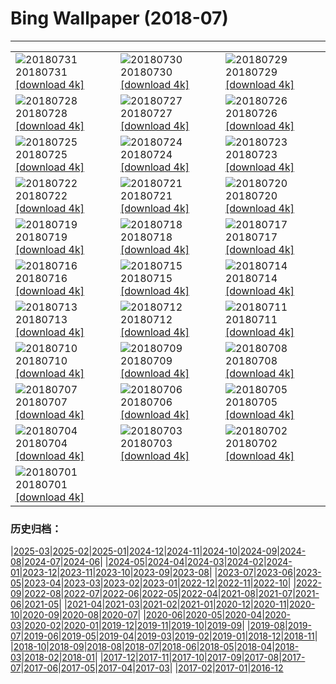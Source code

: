 # Bing Wallpaper (2018-07)
**************

<table><tr><td><img class="wallpaper" src="https://www.bing.com/az/hprichbg/rb/SwissSuspension_ZH-CN9196527618_1920x1080.jpg" alt="20180731"> 20180731 <a class="wallpaper_link" href="https://www.bing.com/az/hprichbg/rb/SwissSuspension_ZH-CN9196527618_UHD.jpg">[download 4k]</a></td><td><img class="wallpaper" src="https://www.bing.com/az/hprichbg/rb/ParkRangerIsmael_ZH-CN8783805449_1920x1080.jpg" alt="20180730"> 20180730 <a class="wallpaper_link" href="https://www.bing.com/az/hprichbg/rb/ParkRangerIsmael_ZH-CN8783805449_UHD.jpg">[download 4k]</a></td><td><img class="wallpaper" src="https://www.bing.com/az/hprichbg/rb/ChildrenPlaying_ZH-CN9664693753_1920x1080.jpg" alt="20180729"> 20180729 <a class="wallpaper_link" href="https://www.bing.com/az/hprichbg/rb/ChildrenPlaying_ZH-CN9664693753_UHD.jpg">[download 4k]</a></td></tr><tr><td><img class="wallpaper" src="https://www.bing.com/az/hprichbg/rb/T19Krishna_ZH-CN12651112147_1920x1080.jpg" alt="20180728"> 20180728 <a class="wallpaper_link" href="https://www.bing.com/az/hprichbg/rb/T19Krishna_ZH-CN12651112147_UHD.jpg">[download 4k]</a></td><td><img class="wallpaper" src="https://www.bing.com/az/hprichbg/rb/FairSeason_ZH-CN8821036782_1920x1080.jpg" alt="20180727"> 20180727 <a class="wallpaper_link" href="https://www.bing.com/az/hprichbg/rb/FairSeason_ZH-CN8821036782_UHD.jpg">[download 4k]</a></td><td><img class="wallpaper" src="https://www.bing.com/az/hprichbg/rb/SuperBlueBloodMoon_ZH-CN11881086623_1920x1080.jpg" alt="20180726"> 20180726 <a class="wallpaper_link" href="https://www.bing.com/az/hprichbg/rb/SuperBlueBloodMoon_ZH-CN11881086623_UHD.jpg">[download 4k]</a></td></tr><tr><td><img class="wallpaper" src="https://www.bing.com/az/hprichbg/rb/LetchworthSP_ZH-CN14963443838_1920x1080.jpg" alt="20180725"> 20180725 <a class="wallpaper_link" href="https://www.bing.com/az/hprichbg/rb/LetchworthSP_ZH-CN14963443838_UHD.jpg">[download 4k]</a></td><td><img class="wallpaper" src="https://www.bing.com/az/hprichbg/rb/HomerWatercolor_ZH-CN11392693224_1920x1080.jpg" alt="20180724"> 20180724 <a class="wallpaper_link" href="https://www.bing.com/az/hprichbg/rb/HomerWatercolor_ZH-CN11392693224_UHD.jpg">[download 4k]</a></td><td><img class="wallpaper" src="https://www.bing.com/az/hprichbg/rb/FlamingoCousins_ZH-CN12160048336_1920x1080.jpg" alt="20180723"> 20180723 <a class="wallpaper_link" href="https://www.bing.com/az/hprichbg/rb/FlamingoCousins_ZH-CN12160048336_UHD.jpg">[download 4k]</a></td></tr><tr><td><img class="wallpaper" src="https://www.bing.com/az/hprichbg/rb/MoriBuilding_ZH-CN5143587469_1920x1080.jpg" alt="20180722"> 20180722 <a class="wallpaper_link" href="https://www.bing.com/az/hprichbg/rb/MoriBuilding_ZH-CN5143587469_UHD.jpg">[download 4k]</a></td><td><img class="wallpaper" src="https://www.bing.com/az/hprichbg/rb/VaranasiCandles_ZH-CN12521748769_1920x1080.jpg" alt="20180721"> 20180721 <a class="wallpaper_link" href="https://www.bing.com/az/hprichbg/rb/VaranasiCandles_ZH-CN12521748769_UHD.jpg">[download 4k]</a></td><td><img class="wallpaper" src="https://www.bing.com/az/hprichbg/rb/CometMoth_ZH-CN8038549923_1920x1080.jpg" alt="20180720"> 20180720 <a class="wallpaper_link" href="https://www.bing.com/az/hprichbg/rb/CometMoth_ZH-CN8038549923_UHD.jpg">[download 4k]</a></td></tr><tr><td><img class="wallpaper" src="https://www.bing.com/az/hprichbg/rb/Apollo15Composite_ZH-CN11514263746_1920x1080.jpg" alt="20180719"> 20180719 <a class="wallpaper_link" href="https://www.bing.com/az/hprichbg/rb/Apollo15Composite_ZH-CN11514263746_UHD.jpg">[download 4k]</a></td><td><img class="wallpaper" src="https://www.bing.com/az/hprichbg/rb/ComicFans_ZH-CN10352835982_1920x1080.jpg" alt="20180718"> 20180718 <a class="wallpaper_link" href="https://www.bing.com/az/hprichbg/rb/ComicFans_ZH-CN10352835982_UHD.jpg">[download 4k]</a></td><td><img class="wallpaper" src="https://www.bing.com/az/hprichbg/rb/MandelaMonument_ZH-CN8903823453_1920x1080.jpg" alt="20180717"> 20180717 <a class="wallpaper_link" href="https://www.bing.com/az/hprichbg/rb/MandelaMonument_ZH-CN8903823453_UHD.jpg">[download 4k]</a></td></tr><tr><td><img class="wallpaper" src="https://www.bing.com/az/hprichbg/rb/StinkBugSmiley_ZH-CN7410309995_1920x1080.jpg" alt="20180716"> 20180716 <a class="wallpaper_link" href="https://www.bing.com/az/hprichbg/rb/StinkBugSmiley_ZH-CN7410309995_UHD.jpg">[download 4k]</a></td><td><img class="wallpaper" src="https://www.bing.com/az/hprichbg/rb/UrbanLight_ZH-CN6248743710_1920x1080.jpg" alt="20180715"> 20180715 <a class="wallpaper_link" href="https://www.bing.com/az/hprichbg/rb/UrbanLight_ZH-CN6248743710_UHD.jpg">[download 4k]</a></td><td><img class="wallpaper" src="https://www.bing.com/az/hprichbg/rb/BeachSoccerBoys_ZH-CN12914801215_1920x1080.jpg" alt="20180714"> 20180714 <a class="wallpaper_link" href="https://www.bing.com/az/hprichbg/rb/BeachSoccerBoys_ZH-CN12914801215_UHD.jpg">[download 4k]</a></td></tr><tr><td><img class="wallpaper" src="https://www.bing.com/az/hprichbg/rb/BlueShark_ZH-CN12265881842_1920x1080.jpg" alt="20180713"> 20180713 <a class="wallpaper_link" href="https://www.bing.com/az/hprichbg/rb/BlueShark_ZH-CN12265881842_UHD.jpg">[download 4k]</a></td><td><img class="wallpaper" src="https://www.bing.com/az/hprichbg/rb/PuffinWales_ZH-CN12110916089_1920x1080.jpg" alt="20180712"> 20180712 <a class="wallpaper_link" href="https://www.bing.com/az/hprichbg/rb/PuffinWales_ZH-CN12110916089_UHD.jpg">[download 4k]</a></td><td><img class="wallpaper" src="https://www.bing.com/az/hprichbg/rb/GordesLavender_ZH-CN8649239515_1920x1080.jpg" alt="20180711"> 20180711 <a class="wallpaper_link" href="https://www.bing.com/az/hprichbg/rb/GordesLavender_ZH-CN8649239515_UHD.jpg">[download 4k]</a></td></tr><tr><td><img class="wallpaper" src="https://www.bing.com/az/hprichbg/rb/zhenghe_ZH-CN9628081460_1920x1080.jpg" alt="20180710"> 20180710 <a class="wallpaper_link" href="https://www.bing.com/az/hprichbg/rb/zhenghe_ZH-CN9628081460_UHD.jpg">[download 4k]</a></td><td><img class="wallpaper" src="https://www.bing.com/az/hprichbg/rb/FremontPeak_ZH-CN8041302763_1920x1080.jpg" alt="20180709"> 20180709 <a class="wallpaper_link" href="https://www.bing.com/az/hprichbg/rb/FremontPeak_ZH-CN8041302763_UHD.jpg">[download 4k]</a></td><td><img class="wallpaper" src="https://www.bing.com/az/hprichbg/rb/Gauchos_ZH-CN9437338004_1920x1080.jpg" alt="20180708"> 20180708 <a class="wallpaper_link" href="https://www.bing.com/az/hprichbg/rb/Gauchos_ZH-CN9437338004_UHD.jpg">[download 4k]</a></td></tr><tr><td><img class="wallpaper" src="https://www.bing.com/az/hprichbg/rb/Flamenco_ZH-CN12275634178_1920x1080.jpg" alt="20180707"> 20180707 <a class="wallpaper_link" href="https://www.bing.com/az/hprichbg/rb/Flamenco_ZH-CN12275634178_UHD.jpg">[download 4k]</a></td><td><img class="wallpaper" src="https://www.bing.com/az/hprichbg/rb/Peloton_ZH-CN7472605035_1920x1080.jpg" alt="20180706"> 20180706 <a class="wallpaper_link" href="https://www.bing.com/az/hprichbg/rb/Peloton_ZH-CN7472605035_UHD.jpg">[download 4k]</a></td><td><img class="wallpaper" src="https://www.bing.com/az/hprichbg/rb/KissingPandas_ZH-CN8379279685_1920x1080.jpg" alt="20180705"> 20180705 <a class="wallpaper_link" href="https://www.bing.com/az/hprichbg/rb/KissingPandas_ZH-CN8379279685_UHD.jpg">[download 4k]</a></td></tr><tr><td><img class="wallpaper" src="https://www.bing.com/az/hprichbg/rb/Pygmy3Toed_ZH-CN10141370191_1920x1080.jpg" alt="20180704"> 20180704 <a class="wallpaper_link" href="https://www.bing.com/az/hprichbg/rb/Pygmy3Toed_ZH-CN10141370191_UHD.jpg">[download 4k]</a></td><td><img class="wallpaper" src="https://www.bing.com/az/hprichbg/rb/ButtermereLake_ZH-CN8185859566_1920x1080.jpg" alt="20180703"> 20180703 <a class="wallpaper_link" href="https://www.bing.com/az/hprichbg/rb/ButtermereLake_ZH-CN8185859566_UHD.jpg">[download 4k]</a></td><td><img class="wallpaper" src="https://www.bing.com/az/hprichbg/rb/TurtleIndianOcean_ZH-CN9256087399_1920x1080.jpg" alt="20180702"> 20180702 <a class="wallpaper_link" href="https://www.bing.com/az/hprichbg/rb/TurtleIndianOcean_ZH-CN9256087399_UHD.jpg">[download 4k]</a></td></tr><tr><td><img class="wallpaper" src="https://www.bing.com/az/hprichbg/rb/EtaAquarids_ZH-CN10323549621_1920x1080.jpg" alt="20180701"> 20180701 <a class="wallpaper_link" href="https://www.bing.com/az/hprichbg/rb/EtaAquarids_ZH-CN10323549621_UHD.jpg">[download 4k]</a></td><td></td><td></td></tr></table>

### 历史归档：

|[2025-03](/../2025-03/2025-03.md)|[2025-02](/../2025-02/2025-02.md)|[2025-01](/../2025-01/2025-01.md)|[2024-12](/../2024-12/2024-12.md)|[2024-11](/../2024-11/2024-11.md)|[2024-10](/../2024-10/2024-10.md)|[2024-09](/../2024-09/2024-09.md)|[2024-08](/../2024-08/2024-08.md)|[2024-07](/../2024-07/2024-07.md)|[2024-06](/../2024-06/2024-06.md)|
|[2024-05](/../2024-05/2024-05.md)|[2024-04](/../2024-04/2024-04.md)|[2024-03](/../2024-03/2024-03.md)|[2024-02](/../2024-02/2024-02.md)|[2024-01](/../2024-01/2024-01.md)|[2023-12](/../2023-12/2023-12.md)|[2023-11](/../2023-11/2023-11.md)|[2023-10](/../2023-10/2023-10.md)|[2023-09](/../2023-09/2023-09.md)|[2023-08](/../2023-08/2023-08.md)|
|[2023-07](/../2023-07/2023-07.md)|[2023-06](/../2023-06/2023-06.md)|[2023-05](/../2023-05/2023-05.md)|[2023-04](/../2023-04/2023-04.md)|[2023-03](/../2023-03/2023-03.md)|[2023-02](/../2023-02/2023-02.md)|[2023-01](/../2023-01/2023-01.md)|[2022-12](/../2022-12/2022-12.md)|[2022-11](/../2022-11/2022-11.md)|[2022-10](/../2022-10/2022-10.md)|
|[2022-09](/../2022-09/2022-09.md)|[2022-08](/../2022-08/2022-08.md)|[2022-07](/../2022-07/2022-07.md)|[2022-06](/../2022-06/2022-06.md)|[2022-05](/../2022-05/2022-05.md)|[2022-04](/../2022-04/2022-04.md)|[2021-08](/../2021-08/2021-08.md)|[2021-07](/../2021-07/2021-07.md)|[2021-06](/../2021-06/2021-06.md)|[2021-05](/../2021-05/2021-05.md)|
|[2021-04](/../2021-04/2021-04.md)|[2021-03](/../2021-03/2021-03.md)|[2021-02](/../2021-02/2021-02.md)|[2021-01](/../2021-01/2021-01.md)|[2020-12](/../2020-12/2020-12.md)|[2020-11](/../2020-11/2020-11.md)|[2020-10](/../2020-10/2020-10.md)|[2020-09](/../2020-09/2020-09.md)|[2020-08](/../2020-08/2020-08.md)|[2020-07](/../2020-07/2020-07.md)|
|[2020-06](/../2020-06/2020-06.md)|[2020-05](/../2020-05/2020-05.md)|[2020-04](/../2020-04/2020-04.md)|[2020-03](/../2020-03/2020-03.md)|[2020-02](/../2020-02/2020-02.md)|[2020-01](/../2020-01/2020-01.md)|[2019-12](/../2019-12/2019-12.md)|[2019-11](/../2019-11/2019-11.md)|[2019-10](/../2019-10/2019-10.md)|[2019-09](/../2019-09/2019-09.md)|
|[2019-08](/../2019-08/2019-08.md)|[2019-07](/../2019-07/2019-07.md)|[2019-06](/../2019-06/2019-06.md)|[2019-05](/../2019-05/2019-05.md)|[2019-04](/../2019-04/2019-04.md)|[2019-03](/../2019-03/2019-03.md)|[2019-02](/../2019-02/2019-02.md)|[2019-01](/../2019-01/2019-01.md)|[2018-12](/../2018-12/2018-12.md)|[2018-11](/../2018-11/2018-11.md)|
|[2018-10](/../2018-10/2018-10.md)|[2018-09](/../2018-09/2018-09.md)|[2018-08](/../2018-08/2018-08.md)|[2018-07](/2018-07.md)|[2018-06](/../2018-06/2018-06.md)|[2018-05](/../2018-05/2018-05.md)|[2018-04](/../2018-04/2018-04.md)|[2018-03](/../2018-03/2018-03.md)|[2018-02](/../2018-02/2018-02.md)|[2018-01](/../2018-01/2018-01.md)|
|[2017-12](/../2017-12/2017-12.md)|[2017-11](/../2017-11/2017-11.md)|[2017-10](/../2017-10/2017-10.md)|[2017-09](/../2017-09/2017-09.md)|[2017-08](/../2017-08/2017-08.md)|[2017-07](/../2017-07/2017-07.md)|[2017-06](/../2017-06/2017-06.md)|[2017-05](/../2017-05/2017-05.md)|[2017-04](/../2017-04/2017-04.md)|[2017-03](/../2017-03/2017-03.md)|
|[2017-02](/../2017-02/2017-02.md)|[2017-01](/../2017-01/2017-01.md)|[2016-12](/../2016-12/2016-12.md)